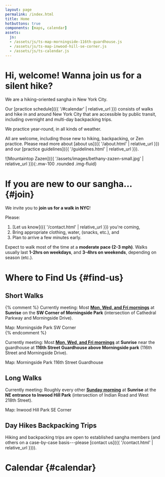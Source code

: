 ```yaml
---
layout: page
permalink: /index.html
title: Home
hotbuttons: true
components: [maps, calendar]
assets:
  js:
  - /assets/js/ts-map-morningside-116th-guardhouse.js
  - /assets/js/ts-map-inwood-hill-se-corner.js
  - /assets/js/ts-calendar.js
---
```


<div class="row" markdown=1>
<div class="col-sm-10 col-md-9 col-lg-8" markdown=1>

# Hi, welcome!  Wanna join us for a silent hike?

We are a hiking-oriented sangha in New York City.

Our [practice schedule]({{ '/#calendar' | relative_url }}) consists of walks and hike in and around New York City that are accessible by public transit, including overnight and multi-day backpacking trips.

We practice year-round, in all kinds of weather.

All are welcome, including those new to hiking, backpacking, or Zen practice.  Please read more about [about us]({{ '/about.html' | relative_url }}) and our [practice guidelines]({{ '/guidelines.html' | relative_url }}).

![Mountaintop Zazen]({{ '/assets/images/bethany-zazen-small.jpg' | relative_url }}){:.mw-100 .rounded .img-fluid}

# If you are new to our sangha... {#join}

We invite you to __join us for a walk in NYC__!

Please:

1. [Let us know]({{ '/contact.html' | relative_url }}) you're coming,
2. Bring appropriate clothing, water, (snacks, etc.), and
3. Plan to arrive a few minutes early.

Expect to walk most of the time at a __moderate pace (2-3 mph)__.  Walks usually last __1-2hrs on weekdays__, and __3-4hrs on weekends__, depending on season (etc.).

# Where to Find Us {#find-us}

</div>
</div>

<div class="row" markdown=1>
<div class="col-md-6" markdown=1>

## <span class="badge bg-walk">Short Walks</span>

{% comment %}
Currently meeting: Most __[Mon, Wed, and Fri mornings](#calendar)__ at __Sunrise__ on the __SW Corner of Morningside Park__ (intersection of Cathedral Parkway and Morningside Drive).
<div id="ts-map-morningside-sw-corner" class="container-fluid ts-map-basic" >Map: Morningside Park SW Corner</div>
{% endcomment %}

Currently meeting: Most __[Mon, Wed, and Fri mornings](#calendar)__ at __Sunrise__ near the guardhouse at __116th Street Guardhouse above Morningside park__ (116th Street and Morningside Drive).
<div id="ts-map-morningside-116th-guardhouse" class="container-fluid ts-map-basic" >Map: Morningside Park 116th Street Guardhouse</div>

</div>

<div class="col-md-6" markdown=1>

## <span class="badge bg-walk">Long Walks</span>

Currently meeting: Roughly every other __[Sunday morning](#calendar)__ at __Sunrise__ at the __NE entrance to Inwood Hill Park__ (intersection of Indian Road and West 218th Street).
  <div id="ts-map-inwood-hill-se-corner" class="container-fluid ts-map-basic">Map: Inwood Hill Park SE Corner</div>

</div>
</div>

<div class="row" markdown=1>
<div class="col-lg-6" markdown=1>

## <span class="badge bg-hike">Day Hikes</span> <span class="badge bg-trip">Backpacking Trips</span>

Hiking and backpacking trips are open to established sangha members (and others on a case-by-case basis---please [contact us]({{ '/contact.html' | relative_url }})).

</div>
</div>

# Calendar {#calendar}

<div id="ts-calendar"></div>

